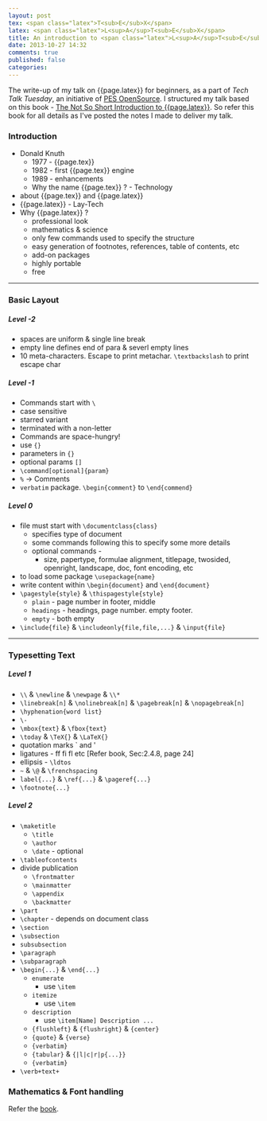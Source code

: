 ```yaml
---
layout: post
tex: <span class="latex">T<sub>E</sub>X</span>
latex: <span class="latex">L<sup>A</sup>T<sub>E</sub>X</span>
title: An introduction to <span class="latex">L<sup>A</sup>T<sub>E</sub>X</span>
date: 2013-10-27 14:32
comments: true
published: false
categories: 
---
```


The write-up of my talk on {{page.latex}} for beginners, as a part of *Tech Talk Tuesday*, an initiative of [PES OpenSource][1]. I structured my talk based on this book - [The Not So Short Introduction to {{page.latex}}][2]. So refer this book for all details as I've posted the notes I made to deliver my talk.

<!-- more -->

### Introduction

* Donald Knuth
    * 1977 - {{page.tex}}
    * 1982 - first {{page.tex}} engine
    * 1989 - enhancements
    * Why the name {{page.tex}} ? - Technology
* about {{page.tex}} and {{page.latex}}
* {{page.latex}} - Lay-Tech
* Why {{page.latex}} ?
    * professional look
    * mathematics & science
    * only few commands used to specify the structure 
    * easy generation of footnotes, references, table of contents, etc
    * add-on packages
    * highly portable
    * free

---
### Basic Layout

##### Level -2

* spaces are uniform & single line break
* empty line defines end of para & severl empty lines
* 10 meta-characters. Escape to print metachar. `\textbackslash` to print escape char

##### Level -1

* Commands start with `\`
* case sensitive
* starred variant
* terminated with a non-letter
* Commands are space-hungry!
* use `{}`
* parameters in `{}`
* optional params `[]`
* `\command[optional]{param}`
* `%` -> Comments
* `verbatim` package. `\begin{comment}` to `\end{commend}`

##### Level 0

* file must start with `\documentclass{class}`
    * specifies type of document
    * some commands following this to specify some more details
    * optional commands -
        * size, papertype, formulae alignment, titlepage, twosided, openright, landscape, doc, font encoding, etc
* to load some package `\usepackage{name}`
* write content within `\begin{document}` and `\end{document}`
* `\pagestyle{style}` & `\thispagestyle{style}`
    * `plain` - page number in footer, middle
    * `headings` - headings, page number. empty footer.
    * `empty` - both empty
* `\include{file}` & `\includeonly{file,file,...}` & `\input{file}`

---
### Typesetting Text

##### Level 1

* `\\` & `\newline` & `\newpage` & `\\*`
* `\linebreak[n]` & `\nolinebreak[n]` & `\pagebreak[n]` & `\nopagebreak[n]`
* `\hyphenation{word list}`
* `\-`
* `\mbox{text}` & `\fbox{text}`
* `\today` & `\TeX{}` & `\LaTeX{}`
* quotation marks ` and '
* ligatures -  ff fi fl etc [Refer book, Sec:2.4.8, page 24]
* ellipsis - `\ldtos`
* `~` & `\@` & `\frenchspacing`
* `label{...}` & `\ref{...}` & `\pageref{...}`
* `\footnote{...}`

##### Level 2

* `\maketitle`
    * `\title`
    * `\author`
    * `\date` - optional
* `\tableofcontents`
* divide publication
    * `\frontmatter`
    * `\mainmatter`
    * `\appendix`
    * `\backmatter`
* `\part`
* `\chapter` - depends on document class
* `\section`
* `\subsection`
* `subsubsection`
* `\paragraph`
* `\subparagraph`
* `\begin{...}` & `\end{...}`
    * `enumerate`
        * use `\item`
    * `itemize`
        * use `\item`
    * `description`
        * use `\item[Name] Description ...`
    * `{flushleft}` & `{flushright}` & `{center}`
    * `{quote}` & `{verse}`
    * `{verbatim}`
    * `{tabular}` & `{|l|c|r|p{...}}`
    * `{verbatim}`
* `\verb+text+`

### Mathematics & Font handling

Refer the [book][2].

[1]: http://pesos.pes.edu/fb
[2]: http://tobi.oetiker.ch/lshort/lshort.pdf